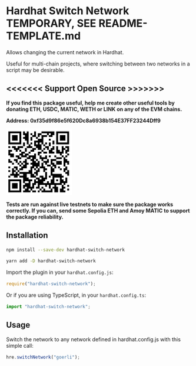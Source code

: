 # Hardhat Switch Network TEMPORARY, SEE README-TEMPLATE.md

Allows changing the current network in Hardhat.

Useful for multi-chain projects, where switching between two networks in a script may be desirable.

## <<<<<<< Support Open Source >>>>>>>

**If you find this package useful, help me create other useful tools by donating ETH, USDC, MATIC, WETH or LINK on any of the EVM chains.**

**Address: 0xf35d9f86e5f620Dc8a6938b154E37FF23244Dff9**

![donate address](./assets/donate_to.png)

**Tests are run against live testnets to make sure the package works correctly. If you can, send some Sepolia ETH and Amoy MATIC to support the package reliability.**

## Installation

```bash
npm install --save-dev hardhat-switch-network
```

```bash
yarn add -D hardhat-switch-network
```

Import the plugin in your `hardhat.config.js`:

```js
require("hardhat-switch-network");
```

Or if you are using TypeScript, in your `hardhat.config.ts`:

```ts
import "hardhat-switch-network";
```

## Usage

Switch the network to any network defined in hardhat.config.js with this simple call:

```typescript
hre.switchNetwork("goerli");
```
